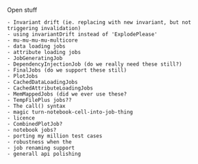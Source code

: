 Open stuff
	
	- Invariant drift (ie. replacing with new invariant, but not triggering invalidation)
	- using invariantDrift instead of 'ExplodePlease'
	- mu-mu-mu-mu-multicore
	- data loading jobs
	- attribute loading jobs
	- JobGeneratingJob
	- DependencyInjectionJob (do we really need these still?)
	- FinalJobs (do we support these still)
	- PlotJobs
	- CachedDataLoadingJobs
	- CachedAttributeLoadingJobs
	- MemMappedJobs (did we ever use these?
	- TempFilePlus jobs??
	- The call() syntax
	- magic turn-notebook-cell-into-job-thing
	- licence
	- CombinedPlotJob?
	- notebook jobs?
	- porting my million test cases
	- robustness when the 
	- job renaming support
	- generall api polishing
